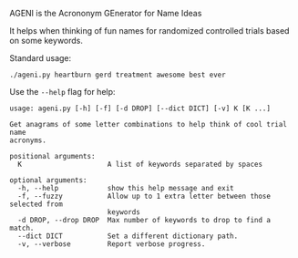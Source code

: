 AGENI is the Acrononym GEnerator for Name Ideas

It helps when thinking of fun names for randomized controlled trials based on some keywords.

Standard usage:

```
./ageni.py heartburn gerd treatment awesome best ever
```

Use the `--help` flag for help:

```
usage: ageni.py [-h] [-f] [-d DROP] [--dict DICT] [-v] K [K ...]

Get anagrams of some letter combinations to help think of cool trial name
acronyms.

positional arguments:
  K                     A list of keywords separated by spaces

optional arguments:
  -h, --help            show this help message and exit
  -f, --fuzzy           Allow up to 1 extra letter between those selected from
                        keywords
  -d DROP, --drop DROP  Max number of keywords to drop to find a match.
  --dict DICT           Set a different dictionary path.
  -v, --verbose         Report verbose progress.
```

